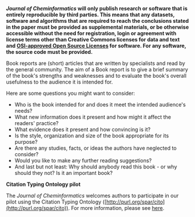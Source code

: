 **_Journal of Cheminformatics_ will only publish research or software that is entirely reproducible by third parties.
This means that any datasets, software and algorithms that are required to reach the conclusions stated in the paper
must be provided as supplemental materials, or be otherwise accessible without the need for registration, login or
agreement with license terms other than Creative Commons licenses for data and text and
[OSI-approved Open Source Licenses](http://opensource.org/licenses/alphabetical)
for software. For any software, the source code must be provided.**

Book reports are (short) articles that are written by specialists and read by the general community.
The aim of a Book report is to give a brief summary of the book's strengths and weaknesses and to evaluate the
book's overall usefulness to the audience it is intended for.

Here are some questions you might want to consider:

* Who is the book intended for and does it meet the intended audience's needs?
* What new information does it present and how might it affect the readers' practice?
* What evidence does it present and how convincing is it?
* Is the style, organization and size of the book appropriate for its purpose?
* Are there any studies, facts, or ideas the authors have neglected to consider?
* Would you like to make any further reading suggestions?
* And last but not least: Why should anybody read this book - or why should they not? Is it an important book?

**Citation Typing Ontology pilot**

The _Journal of Cheminformatics_ welcomes authors to participate in our pilot using the Citation Typing Ontology
([http://purl.org/spar/cito](http://purl.org/spar/cito)). For more information, please see
[here](https://www.biomedcentral.com/collections/c/co/cito).

